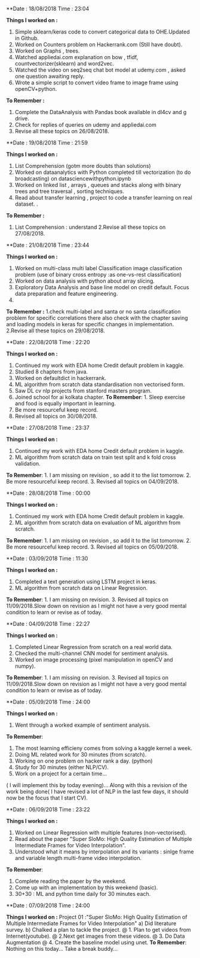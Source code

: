 **Date : 18/08/2018  Time : 23:04

**Things I worked on :** 
1. Simple sklearn/keras code to convert categorical data to OHE.Updated in Github.
2. Worked on Counters problem on Hackerrank.com (Still have doubt).
3. Worked on Graphs , trees.
4. Watched appliedai.com explanation on bow , tfidf, countvectorizer(sklearn) and word2vec.
5. Watched the video on seq2seq chat bot model at udemy.com , asked one question awaiting reply.
6. Wrote a simple script to convert video frame to image frame using openCV+python.

**To Remember :**
1. Complete the DataAnalysis with Pandas book available in dl4cv and g drive.
2. Check for replies of queries on udemy and appliedai.com
3. Revise all these topics on 26/08/2018.

**Date : 19/08/2018  Time : 21:59

**Things I worked on :** 
1. List Comprehension (gotm more doubts than solutions)
2. Worked on dataanalytics with Python completed till  vectorization (to do broadcasting) on datasciencewithpython.ipynb
3. Worked on linked list , arrays , queues and stacks along with binary trees and tree traversal , sorting techniques.
4. Read about transfer learning , project to code a transfer learning on real dataset.
.

**To Remember :**
1. List Comprehension : understand
2.Revise all these topics on 27/08/2018.



**Date : 21/08/2018  Time : 23:44

**Things I worked on :** 
1. Worked on multi-class multi label Classification image classification problem (use of binary cross entropy :as one-vs-rest classification)
2. Worked on data analysis with python about array slicing.
3. Exploratory Data Analysis and base line model on credit default. Focus data preparation and feature engineering.
4. 


**To Remember :**
1.check multi-label and santa or no santa classification problem for specific correlations there also check with the chapter saving 
and loading models in keras for specific changes in implementation.
2.Revise all these topics on 29/08/2018.

**Date : 22/08/2018 Time : 22:20

**Things I worked on :**
1. Continued my work with EDA home Credit default problem in kaggle.
2. Studied 8 chapters from java.
3. Worked on defaultdict in hackerrank.
4. ML algorithm from scratch data standardisation non vectorised form.
5. Saw DL cv nlp projects from stanford masters program.
6. Joined school for ai kolkata chapter.
**To Remember**: 1. Sleep exercise and food is equally important in learning.
2. Be more resourceful keep record.
3. Revised all topics on 30/08/2018.

**Date : 27/08/2018 Time : 23:37

**Things I worked on :**
1. Continued my work with EDA home Credit default problem in kaggle.
2. ML algorithm from scratch data  on train test split and k fold cross validation.

**To Remember**: 1. I am missing on revision , so add it to the list tomorrow.
2. Be more resourceful keep record.
3. Revised all topics on 04/09/2018.


**Date : 28/08/2018 Time : 00:00

**Things I worked on :**
1. Continued my work with EDA home Credit default problem in kaggle.
2. ML algorithm from scratch data  on  evaluation of ML algorithm from scratch.

**To Remember**: 1. I am missing on revision , so add it to the list tomorrow.
2. Be more resourceful keep record.
3. Revised all topics on 05/09/2018.

**Date : 03/09/2018 Time : 11:30

**Things I worked on :**
1. Completed a text generation using LSTM project in keras.
2. ML algorithm from scratch data  on   Linear Regression.

**To Remember**: 1. I am missing on revision.
3. Revised all topics on 11/09/2018.Slow down on revision as I might not have a very good 
mental condition to learn or revise as of today.

**Date : 04/09/2018 Time : 22:27

**Things I worked on :**
1. Completed Linear Regression from scratch on a real world data.
2. Checked the multi-channel CNN model for sentiment analysis.
3. Worked on image processing (pixel manipulation in openCV and numpy).

**To Remember**: 1. I am missing on revision.
3. Revised all topics on 11/09/2018.Slow down on revision as I might not have a very good 
mental condition to learn or revise as of today.

**Date : 05/09/2018 Time : 24:00

**Things I worked on :**
1. Went through a worked example of sentiment analysis.


**To Remember**: 
1. The most learning efficieny comes from solving a kaggle kernel a week.
2. Doing ML related work for 30 minutes (from scratch).
3. Working on one problem on hacker rank a day. (python)
4. Study for 30 minutes (either NLP/CV).
5. Work on a project for a certain time...

( I will implement this by today evening)...
Along with this a revision of the work being done( I have revised a lot of NLP in the last few days, 
it should now be the focus that I start CV).


**Date : 06/09/2018 Time : 23:22

**Things I worked on :**
1. Worked on Linear Regression with multiple features (non-vectorised).
2. Read about the paper "Super SloMo: High Quality Estimation of Multiple Intermediate Frames for Video Interpolation".
3. Understood what it means by interpolation and its variants : sinlge frame and variable length multi-frame video interpolation.


**To Remember**: 
1. Complete reading the paper by the weekend.
2. Come up with an implementation by this weekend (basic).
3. 30+30 : ML and python time daily for 30 minutes each.

**Date : 07/09/2018 Time : 24:00

**Things I worked on :**
Project 01 :"Super SloMo: High Quality Estimation of Multiple Intermediate Frames for Video Interpolation"
a) Did literature survey.
b) Chalked a plan to tackle the project.
    @ 1. Plan to get videos from Internet(youtube).
    @ 2.Next get images from these videos.
    @ 3. Do Data Augmentation
    @ 4. Create the baseline model using unet.
**To Remember**: 
Nothing on this today... Take a break buddy...
